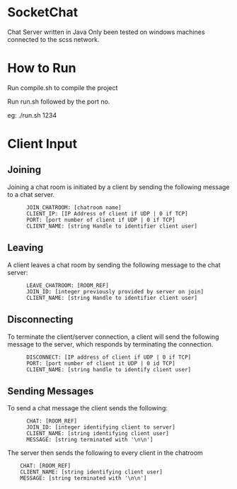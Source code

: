 # SocketChat
  Chat Server written in Java
  Only been tested on windows machines connected to the scss network.

# How to Run

  Run compile.sh to compile the project

  Run run.sh followed by the port no. 

  eg: ./run.sh 1234
  
# Client Input
 ## Joining
  Joining a chat room is initiated by a client by sending the following message to a chat server.

		  JOIN_CHATROOM: [chatroom name]
		  CLIENT_IP: [IP Address of client if UDP | 0 if TCP]
		  PORT: [port number of client if UDP | 0 if TCP]
		  CLIENT_NAME: [string Handle to identifier client user]
 ## Leaving
  A client leaves a chat room by sending the following message to the chat server:

		  LEAVE_CHATROOM: [ROOM_REF]
		  JOIN_ID: [integer previously provided by server on join]
		  CLIENT_NAME: [string Handle to identifier client user]
 ## Disconnecting
   To terminate the client/server connection, a client will send the following message to the server, which responds by      terminating the connection.

		  DISCONNECT: [IP address of client if UDP | 0 if TCP]
		  PORT: [port number of client it UDP | 0 id TCP]
		  CLIENT_NAME: [string handle to identify client user]
 ## Sending Messages
  To send a chat message the client sends the following:

		  CHAT: [ROOM_REF]
		  JOIN_ID: [integer identifying client to server]
		  CLIENT_NAME: [string identifying client user]
		  MESSAGE: [string terminated with '\n\n']
      
  The server then sends the following to every client in the chatroom
  
     	CHAT: [ROOM_REF]
		CLIENT_NAME: [string identifying client user]
		MESSAGE: [string terminated with '\n\n']
      
  

